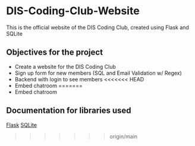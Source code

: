 # DIS-Coding-Club-Website
This is the official website of the DIS Coding Club, created using Flask and SQLite

## Objectives for the project
- Create a website for the DIS Coding Club
- Sign up form for new members (SQL and Email Validation w/ Regex)
- Backend with login to see members
<<<<<<< HEAD
- Embed chatroom
=======
- Embed chatroom

## Documentation for libraries used
[Flask](https://readthedocs.org/projects/flask/)
[SQLite](https://docs.python.org/3/library/sqlite3.html)



>>>>>>> origin/main
